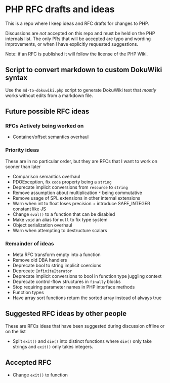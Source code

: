 # PHP RFC drafts and ideas

This is a repo where I keep ideas and RFC drafts for changes to PHP.

Discussions are *not* accepted on this repo and must be held on the PHP internals list.
The only PRs that will be accepted are typo and wording improvements,
or when I have explicitly requested suggestions.

Note: if an RFC is published it will follow the license of the PHP Wiki.

## Script to convert markdown to custom DokuWiki syntax

Use the `md-to-dokuwiki.php` script to generate DokuWiki text that *mostly* works without edits from a markdown file.

##  Future possible RFC ideas

### RFCs Actively being worked on

- Container/offset semantics overhaul

### Priority ideas

These are in no particular order, but they are RFCs that I want to work on sooner than later

- Comparison semantics overhaul
- PDOException, fix `code` property being a `string`
- Deprecate implicit conversions from `resource` to `string`
- Remove assumption about multiplication `*` being commutative
- Remove usage of SPL extensions in other internal extensions
- Warn when int to float loses precision + introduce SAFE_INTEGER constant like JS
- Change `eval()` to a function that can be disabled
- Make `void` an alias for `null` to fix type system
- Object serialization overhaul
- Warn when attempting to destructure scalars

### Remainder of ideas

 - Meta RFC transform empty into a function 
 - Remove old DBA handlers
 - Deprecate bool to string implicit coercions
 - Deprecate `InfiniteIterator`
 - Deprecate implicit conversions to bool in function type juggling context
 - Deprecate control-flow structures in `finally` blocks
 - Stop requiring parameter names in PHP interface methods
 - Function types
 - Have array sort functions return the sorted array instead of always true

## Suggested RFC ideas by other people

These are RFCs ideas that have been suggested during discussion offline or on the list

- Split `exit()` and `die()` into distinct functions where `die()` only take strings and `exit()` only takes integers.

## Accepted RFC

- Change `exit()` to function
